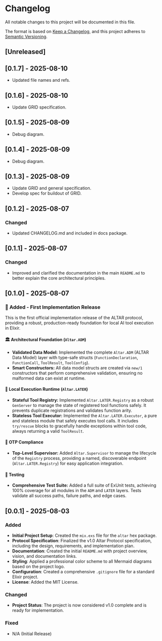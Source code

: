 # Changelog

All notable changes to this project will be documented in this file.

The format is based on [Keep a Changelog](https://keepachangelog.com/en/1.0.0/),
and this project adheres to [Semantic Versioning](https://semver.org/spec/v2.0.0.html).

## [Unreleased]

## [0.1.7] - 2025-08-10
- Updated file names and refs.

## [0.1.6] - 2025-08-10
- Update GRID specification.

## [0.1.5] - 2025-08-09
- Debug diagram.

## [0.1.4] - 2025-08-09
- Debug diagram.

## [0.1.3] - 2025-08-09
- Update GRID and general specification.
- Develop spec for buildout of GRID.

## [0.1.2] - 2025-08-07

### Changed
- Updated CHANGELOG.md and included in docs package.

## [0.1.1] - 2025-08-07

### Changed
- Improved and clarified the documentation in the main `README.md` to better explain the core architectural principles.

## [0.1.0] - 2025-08-07

### 🎉 Added - First Implementation Release

This is the first official implementation release of the ALTAR protocol, providing a robust, production-ready foundation for local AI tool execution in Elixir.

#### 🏛️ Architectural Foundation (`Altar.ADM`)
- **Validated Data Model:** Implemented the complete `Altar.ADM` (ALTAR Data Model) layer with type-safe structs (`FunctionDeclaration`, `FunctionCall`, `ToolResult`, `ToolConfig`).
- **Smart Constructors:** All data model structs are created via `new/1` constructors that perform comprehensive validation, ensuring no malformed data can exist at runtime.

#### 🚀 Local Execution Runtime (`Altar.LATER`)
- **Stateful Tool Registry:** Implemented `Altar.LATER.Registry` as a robust `GenServer` to manage the state of registered tool functions safely. It prevents duplicate registrations and validates function arity.
- **Stateless Tool Executor:** Implemented the `Altar.LATER.Executor`, a pure and stateless module that safely executes tool calls. It includes `try/rescue` blocks to gracefully handle exceptions within tool code, always returning a valid `ToolResult`.

#### 🧬 OTP Compliance
- **Top-Level Supervisor:** Added `Altar.Supervisor` to manage the lifecycle of the `Registry` process, providing a named, discoverable endpoint (`Altar.LATER.Registry`) for easy application integration.

#### 🧪 Testing
- **Comprehensive Test Suite:** Added a full suite of ExUnit tests, achieving 100% coverage for all modules in the `ADM` and `LATER` layers. Tests validate all success paths, failure paths, and edge cases.

## [0.0.1] - 2025-08-03

### Added

- **Initial Project Setup**: Created the `mix.exs` file for the `altar` hex package.
- **Protocol Specification**: Finalized the v1.0 Altar Protocol specification, including the design, requirements, and implementation plan.
- **Documentation**: Created the initial `README.md` with project overview, vision, and documentation links.
- **Styling**: Applied a professional color scheme to all Mermaid diagrams based on the project logo.
- **Configuration**: Created a comprehensive `.gitignore` file for a standard Elixir project.
- **License**: Added the MIT License.

### Changed

- **Project Status**: The project is now considered v1.0 complete and is ready for implementation.

### Fixed

- N/A (Initial Release)
